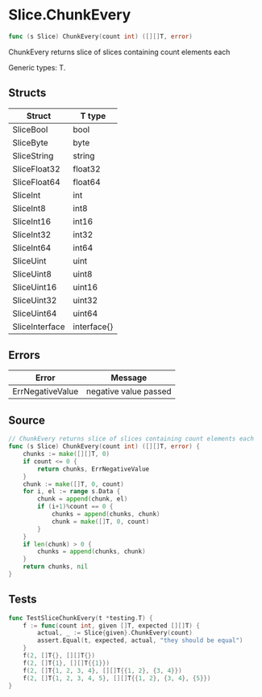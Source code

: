 # Slice.ChunkEvery

```go
func (s Slice) ChunkEvery(count int) ([][]T, error)
```

ChunkEvery returns slice of slices containing count elements each

Generic types: T.

## Structs

| Struct | T type |
| ------ | ------ |
| SliceBool | bool |
| SliceByte | byte |
| SliceString | string |
| SliceFloat32 | float32 |
| SliceFloat64 | float64 |
| SliceInt | int |
| SliceInt8 | int8 |
| SliceInt16 | int16 |
| SliceInt32 | int32 |
| SliceInt64 | int64 |
| SliceUint | uint |
| SliceUint8 | uint8 |
| SliceUint16 | uint16 |
| SliceUint32 | uint32 |
| SliceUint64 | uint64 |
| SliceInterface | interface{} |

## Errors

| Error | Message |
| -------- | ------ |
| ErrNegativeValue | negative value passed |

## Source

```go
// ChunkEvery returns slice of slices containing count elements each
func (s Slice) ChunkEvery(count int) ([][]T, error) {
	chunks := make([][]T, 0)
	if count <= 0 {
		return chunks, ErrNegativeValue
	}
	chunk := make([]T, 0, count)
	for i, el := range s.Data {
		chunk = append(chunk, el)
		if (i+1)%count == 0 {
			chunks = append(chunks, chunk)
			chunk = make([]T, 0, count)
		}
	}
	if len(chunk) > 0 {
		chunks = append(chunks, chunk)
	}
	return chunks, nil
}
```

## Tests

```go
func TestSliceChunkEvery(t *testing.T) {
	f := func(count int, given []T, expected [][]T) {
		actual, _ := Slice{given}.ChunkEvery(count)
		assert.Equal(t, expected, actual, "they should be equal")
	}
	f(2, []T{}, [][]T{})
	f(2, []T{1}, [][]T{{1}})
	f(2, []T{1, 2, 3, 4}, [][]T{{1, 2}, {3, 4}})
	f(2, []T{1, 2, 3, 4, 5}, [][]T{{1, 2}, {3, 4}, {5}})
}
```